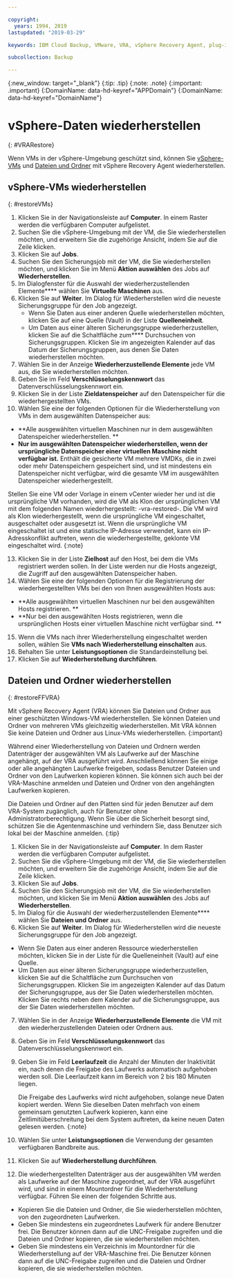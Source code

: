 ```yaml
---

copyright:
  years: 1994, 2019
lastupdated: "2019-03-29"

keywords: IBM Cloud Backup, VMware, VRA, vSphere Recovery Agent, plug-in, plugin, EVault, Carbonite, vSphere

subcollection: Backup

---
```

{:new_window: target="_blank"}
{:tip: .tip}
{:note: .note}
{:important: .important}
{:DomainName: data-hd-keyref="APPDomain"}
{:DomainName: data-hd-keyref="DomainName"}

# vSphere-Daten wiederherstellen
{: #VRARestore}
 
Wenn VMs in der vSphere-Umgebung geschützt sind, können Sie [vSphere-VMs](#restoreVMs) und [Dateien und Ordner](#restoreFFVRA) mit vSphere Recovery Agent wiederherstellen. 

## vSphere-VMs wiederherstellen
{: #restoreVMs}

1.	Klicken Sie in der Navigationsleiste auf **Computer**. In einem Raster werden die verfügbaren Computer aufgelistet.  
2.	Suchen Sie die vSphere-Umgebung mit der VM, die Sie wiederherstellen möchten, und erweitern Sie die zugehörige Ansicht, indem Sie auf die Zeile klicken.  
3.	Klicken Sie auf **Jobs**.  
4.	Suchen Sie den Sicherungsjob mit der VM, die Sie wiederherstellen möchten, und klicken Sie im Menü **Aktion auswählen** des Jobs auf **Wiederherstellen**.  
5.	Im Dialogfenster für die Auswahl der wiederherzustellenden Elemente**** wählen Sie **Virtuelle Maschinen** aus.  
6.	Klicken Sie auf **Weiter**. Im Dialog für Wiederherstellen wird die neueste Sicherungsgruppe für den Job angezeigt.  
    * Wenn Sie Daten aus einer anderen Quelle wiederherstellen möchten, klicken Sie auf eine Quelle (Vault) in der Liste **Quelleneinheit**.  
    *	Um Daten aus einer älteren Sicherungsgruppe wiederherzustellen, klicken Sie auf die Schaltfläche zum**** Durchsuchen von Sicherungsgruppen. Klicken Sie im angezeigten Kalender auf das Datum der Sicherungsgruppen, aus denen Sie Daten wiederherstellen möchten.  
7.	Wählen Sie in der Anzeige **Wiederherzustellende Elemente** jede VM aus, die Sie wiederherstellen möchten.  
8.	Geben Sie im Feld **Verschlüsselungskennwort** das Datenverschlüsselungskennwort ein.  
9.	Klicken Sie in der Liste **Zieldatenspeicher** auf den Datenspeicher für die wiederhergestellten VMs.  
10.	Wählen Sie eine der folgenden Optionen für die Wiederherstellung von VMs in dem ausgewählten Datenspeicher aus: 
  * **Alle ausgewählten virtuellen Maschinen nur in dem ausgewählten Datenspeicher wiederherstellen. **
  * **Nur im ausgewählten Datenspeicher wiederherstellen, wenn der ursprüngliche Datenspeicher einer virtuellen Maschine nicht verfügbar ist.** Enthält die gesicherte VM mehrere VMDKs, die in zwei oder mehr Datenspeichern gespeichert sind, und ist mindestens ein Datenspeicher nicht verfügbar, wird die gesamte VM im ausgewählten Datenspeicher wiederhergestellt.  

  Stellen Sie eine VM oder Vorlage in einem vCenter wieder her und ist die ursprüngliche VM vorhanden, wird die VM als Klon der ursprünglichen VM mit dem folgenden Namen wiederhergestellt: <VMname>-vra-restored-<Date>. Die VM wird als Klon wiederhergestellt, wenn die ursprüngliche VM eingeschaltet, ausgeschaltet oder ausgesetzt ist. Wenn die ursprüngliche VM eingeschaltet ist und eine statische IP-Adresse verwendet, kann ein IP-Adresskonflikt auftreten, wenn die wiederhergestellte, geklonte VM eingeschaltet wird.
  {:note}

13.	Klicken Sie in der Liste **Zielhost** auf den Host, bei dem die VMs registriert werden sollen. In der Liste werden nur die Hosts angezeigt, die Zugriff auf den ausgewählten Datenspeicher haben. 
14.	Wählen Sie eine der folgenden Optionen für die Registrierung der wiederhergestellten VMs bei den von Ihnen ausgewählten Hosts aus:  
  * **Alle ausgewählten virtuellen Maschinen nur bei den ausgewählten Hosts registrieren. **
  * **Nur bei den ausgewählten Hosts registrieren, wenn die ursprünglichen Hosts einer virtuellen Maschine nicht verfügbar sind. **
15.	Wenn die VMs nach ihrer Wiederherstellung eingeschaltet werden sollen, wählen Sie **VMs nach Wiederherstellung einschalten** aus.  
16.	Behalten Sie unter **Leistungsoptionen** die Standardeinstellung bei.  
17.	Klicken Sie auf **Wiederherstellung durchführen**. 

## Dateien und Ordner wiederherstellen
{: #restoreFFVRA}

Mit vSphere Recovery Agent (VRA) können Sie Dateien und Ordner aus einer geschützten Windows-VM wiederherstellen. Sie können Dateien und Ordner von mehreren VMs gleichzeitig wiederherstellen. Mit VRA können Sie keine Dateien und Ordner aus Linux-VMs wiederherstellen.
{:important}

Während einer Wiederherstellung von Dateien und Ordnern werden Datenträger der ausgewählten VM als Laufwerke auf der Maschine angehängt, auf der VRA ausgeführt wird. Anschließend können Sie einige oder alle angehängten Laufwerke freigeben, sodass Benutzer Dateien und Ordner von den Laufwerken kopieren können. Sie können sich auch bei der VRA-Maschine anmelden und Dateien und Ordner von den angehängten Laufwerken kopieren.  

Die Dateien und Ordner auf den Platten sind für jeden Benutzer auf dem VRA-System zugänglich, auch für Benutzer ohne Administratorberechtigung. Wenn Sie über die Sicherheit besorgt sind, schützen Sie die Agentenmaschine und verhindern Sie, dass Benutzer sich lokal bei der Maschine anmelden.
{:tip}

1. Klicken Sie in der Navigationsleiste auf **Computer**. In dem Raster werden die verfügbaren Computer aufgelistet. 
2. Suchen Sie die vSphere-Umgebung mit der VM, die Sie wiederherstellen möchten, und erweitern Sie die zugehörige Ansicht, indem Sie auf die Zeile klicken. 
3. Klicken Sie auf **Jobs**.  
4. Suchen Sie den Sicherungsjob mit der VM, die Sie wiederherstellen möchten, und klicken Sie im Menü **Aktion auswählen** des Jobs auf **Wiederherstellen**. 
5. Im Dialog für die Auswahl der wiederherzustellenden Elemente**** wählen Sie **Dateien und Ordner** aus. 
6. Klicken Sie auf **Weiter**. Im Dialog für Wiederherstellen wird die neueste Sicherungsgruppe für den Job angezeigt.  
  * Wenn Sie Daten aus einer anderen Ressource wiederherstellen möchten, klicken Sie in der Liste für die Quelleneinheit (Vault) auf eine Quelle. 
  * Um Daten aus einer älteren Sicherungsgruppe wiederherzustellen, klicken Sie auf die Schaltfläche zum Durchsuchen von Sicherungsgruppen. Klicken Sie im angezeigten Kalender auf das Datum der Sicherungsgruppe, aus der Sie Daten wiederherstellen möchten. Klicken Sie rechts neben dem Kalender auf die Sicherungsgruppe, aus der Sie Daten wiederherstellen möchten.  
7. Wählen Sie in der Anzeige **Wiederherzustellende Elemente** die VM mit den wiederherzustellenden Dateien oder Ordnern aus.  
8. Geben Sie im Feld **Verschlüsselungskennwort** das Datenverschlüsselungskennwort ein.  
9. Geben Sie im Feld **Leerlaufzeit** die Anzahl der Minuten der Inaktivität ein, nach denen die Freigabe des Laufwerks automatisch aufgehoben werden soll. Die Leerlaufzeit kann im Bereich von 2 bis 180 Minuten liegen.  
    
    Die Freigabe des Laufwerks wird nicht aufgehoben, solange neue Daten kopiert werden. Wenn Sie dieselben Daten mehrfach von einem gemeinsam genutzten Laufwerk kopieren, kann eine Zeitlimitüberschreitung bei dem System auftreten, da keine neuen Daten gelesen werden.
    {:note}
    
10.	Wählen Sie unter **Leistungsoptionen** die Verwendung der gesamten verfügbaren Bandbreite aus.  
11.	Klicken Sie auf **Wiederherstellung durchführen**. 
12. Die wiederhergestellten Datenträger aus der ausgewählten VM werden als Laufwerke auf der Maschine zugeordnet, auf der VRA ausgeführt wird, und sind in einem Mountordner für die Wiederherstellung verfügbar. Führen Sie einen der folgenden Schritte aus. 
  * Kopieren Sie die Dateien und Ordner, die Sie wiederherstellen möchten, von den zugeordneten Laufwerken.  
  * Geben Sie mindestens ein zugeordnetes Laufwerk für andere Benutzer frei. Die Benutzer können dann auf die UNC-Freigabe zugreifen und die Dateien und Ordner kopieren, die sie wiederherstellen möchten.  
  * Geben Sie mindestens ein Verzeichnis im Mountordner für die Wiederherstellung auf der VRA-Maschine frei. Die Benutzer können dann auf die UNC-Freigabe zugreifen und die Dateien und Ordner kopieren, die sie wiederherstellen möchten.  
